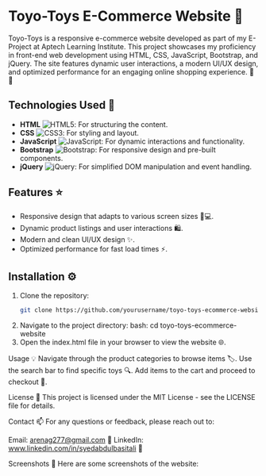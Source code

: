 # Toyo-Toys E-Commerce Website 🌟

Toyo-Toys is a responsive e-commerce website developed as part of my E-Project at Aptech Learning Institute. This project showcases my proficiency in front-end web development using HTML, CSS, JavaScript, Bootstrap, and jQuery. The site features dynamic user interactions, a modern UI/UX design, and optimized performance for an engaging online shopping experience. 🛒✨

## Technologies Used 🚀
- **HTML** ![HTML5](https://img.shields.io/badge/HTML5-%23E34F26.svg?&style=for-the-badge&logo=html5&logoColor=white): For structuring the content.
- **CSS** ![CSS3](https://img.shields.io/badge/CSS3-%231572B6.svg?&style=for-the-badge&logo=css3&logoColor=white): For styling and layout.
- **JavaScript** ![JavaScript](https://img.shields.io/badge/JavaScript-%23323330.svg?&style=for-the-badge&logo=javascript&logoColor=F7DF1E): For dynamic interactions and functionality.
- **Bootstrap** ![Bootstrap](https://img.shields.io/badge/Bootstrap-%23563D7C.svg?&style=for-the-badge&logo=bootstrap&logoColor=white): For responsive design and pre-built components.
- **jQuery** ![jQuery](https://img.shields.io/badge/jQuery-%230769AD.svg?&style=for-the-badge&logo=jquery&logoColor=white): For simplified DOM manipulation and event handling.

## Features ⭐
- Responsive design that adapts to various screen sizes 📱💻.
- Dynamic product listings and user interactions 🛍️.
- Modern and clean UI/UX design ✨.
- Optimized performance for fast load times ⚡.

## Installation ⚙️
1. Clone the repository:
   ```bash
   git clone https://github.com/yourusername/toyo-toys-ecommerce-website.git
2. Navigate to the project directory:
bash: cd toyo-toys-ecommerce-website
3. Open the index.html file in your browser to view the website 🌐.

Usage 💡
Navigate through the product categories to browse items 🏷️.
Use the search bar to find specific toys 🔍.
Add items to the cart and proceed to checkout 🛒.

License 📝
This project is licensed under the MIT License - see the LICENSE file for details.

Contact 📫
For any questions or feedback, please reach out to:

Email: arenag277@gmail.com 📧
LinkedIn: www.linkedin.com/in/syedabdulbasitali 🔗

Screenshots 📸
Here are some screenshots of the website:

 
